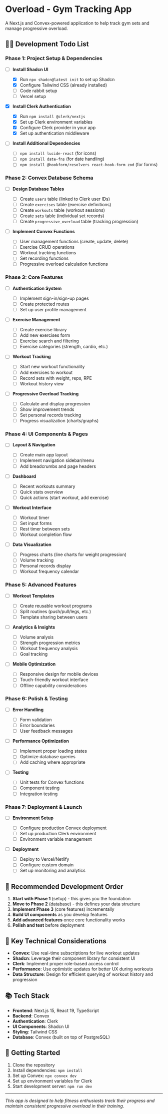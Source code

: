 # Overload - Gym Tracking App

A Next.js and Convex-powered application to help track gym sets and manage progressive overload.

## 🏋️‍♂️ Development Todo List

### Phase 1: Project Setup & Dependencies

- [ ] **Install Shadcn UI**

  - [x] Run `npx shadcn@latest init` to set up Shadcn
  - [x] Configure Tailwind CSS (already installed)
  - [ ] Code rabbit setup
  - [ ] Vercel setup

- [x] **Install Clerk Authentication**

  - [x] Run `npm install @clerk/nextjs`
  - [x] Set up Clerk environment variables
  - [x] Configure Clerk provider in your app
  - [x] Set up authentication middleware

- [ ] **Install Additional Dependencies**
  - [ ] `npm install lucide-react` (for icons)
  - [ ] `npm install date-fns` (for date handling)
  - [ ] `npm install @hookform/resolvers react-hook-form zod` (for forms)

### Phase 2: Convex Database Schema

- [ ] **Design Database Tables**

  - [ ] Create `users` table (linked to Clerk user IDs)
  - [ ] Create `exercises` table (exercise definitions)
  - [ ] Create `workouts` table (workout sessions)
  - [ ] Create `sets` table (individual set records)
  - [ ] Create `progressive_overload` table (tracking progression)

- [ ] **Implement Convex Functions**
  - [ ] User management functions (create, update, delete)
  - [ ] Exercise CRUD operations
  - [ ] Workout tracking functions
  - [ ] Set recording functions
  - [ ] Progressive overload calculation functions

### Phase 3: Core Features

- [ ] **Authentication System**

  - [ ] Implement sign-in/sign-up pages
  - [ ] Create protected routes
  - [ ] Set up user profile management

- [ ] **Exercise Management**

  - [ ] Create exercise library
  - [ ] Add new exercises form
  - [ ] Exercise search and filtering
  - [ ] Exercise categories (strength, cardio, etc.)

- [ ] **Workout Tracking**

  - [ ] Start new workout functionality
  - [ ] Add exercises to workout
  - [ ] Record sets with weight, reps, RPE
  - [ ] Workout history view

- [ ] **Progressive Overload Tracking**
  - [ ] Calculate and display progression
  - [ ] Show improvement trends
  - [ ] Set personal records tracking
  - [ ] Progress visualization (charts/graphs)

### Phase 4: UI Components & Pages

- [ ] **Layout & Navigation**

  - [ ] Create main app layout
  - [ ] Implement navigation sidebar/menu
  - [ ] Add breadcrumbs and page headers

- [ ] **Dashboard**

  - [ ] Recent workouts summary
  - [ ] Quick stats overview
  - [ ] Quick actions (start workout, add exercise)

- [ ] **Workout Interface**

  - [ ] Workout timer
  - [ ] Set input forms
  - [ ] Rest timer between sets
  - [ ] Workout completion flow

- [ ] **Data Visualization**
  - [ ] Progress charts (line charts for weight progression)
  - [ ] Volume tracking
  - [ ] Personal records display
  - [ ] Workout frequency calendar

### Phase 5: Advanced Features

- [ ] **Workout Templates**

  - [ ] Create reusable workout programs
  - [ ] Split routines (push/pull/legs, etc.)
  - [ ] Template sharing between users

- [ ] **Analytics & Insights**

  - [ ] Volume analysis
  - [ ] Strength progression metrics
  - [ ] Workout frequency analysis
  - [ ] Goal tracking

- [ ] **Mobile Optimization**
  - [ ] Responsive design for mobile devices
  - [ ] Touch-friendly workout interface
  - [ ] Offline capability considerations

### Phase 6: Polish & Testing

- [ ] **Error Handling**

  - [ ] Form validation
  - [ ] Error boundaries
  - [ ] User feedback messages

- [ ] **Performance Optimization**

  - [ ] Implement proper loading states
  - [ ] Optimize database queries
  - [ ] Add caching where appropriate

- [ ] **Testing**
  - [ ] Unit tests for Convex functions
  - [ ] Component testing
  - [ ] Integration testing

### Phase 7: Deployment & Launch

- [ ] **Environment Setup**

  - [ ] Configure production Convex deployment
  - [ ] Set up production Clerk environment
  - [ ] Environment variable management

- [ ] **Deployment**
  - [ ] Deploy to Vercel/Netlify
  - [ ] Configure custom domain
  - [ ] Set up monitoring and analytics

## 🚀 Recommended Development Order

1. **Start with Phase 1** (setup) - this gives you the foundation
2. **Move to Phase 2** (database) - this defines your data structure
3. **Implement Phase 3** (core features) incrementally
4. **Build UI components** as you develop features
5. **Add advanced features** once core functionality works
6. **Polish and test** before deployment

## 🔧 Key Technical Considerations

- **Convex**: Use real-time subscriptions for live workout updates
- **Shadcn**: Leverage their component library for consistent UI
- **Clerk**: Implement proper role-based access control
- **Performance**: Use optimistic updates for better UX during workouts
- **Data Structure**: Design for efficient querying of workout history and progression

## 📚 Tech Stack

- **Frontend**: Next.js 15, React 19, TypeScript
- **Backend**: Convex
- **Authentication**: Clerk
- **UI Components**: Shadcn UI
- **Styling**: Tailwind CSS
- **Database**: Convex (built on top of PostgreSQL)

## 🎯 Getting Started

1. Clone the repository
2. Install dependencies: `npm install`
3. Set up Convex: `npx convex dev`
4. Set up environment variables for Clerk
5. Start development server: `npm run dev`

---

_This app is designed to help fitness enthusiasts track their progress and maintain consistent progressive overload in their training._
